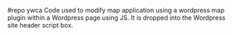 #repo ywca
Code used to modify map application using a wordpress map plugin within a Wordpress page using JS. It is dropped into the Wordpress site header script box.